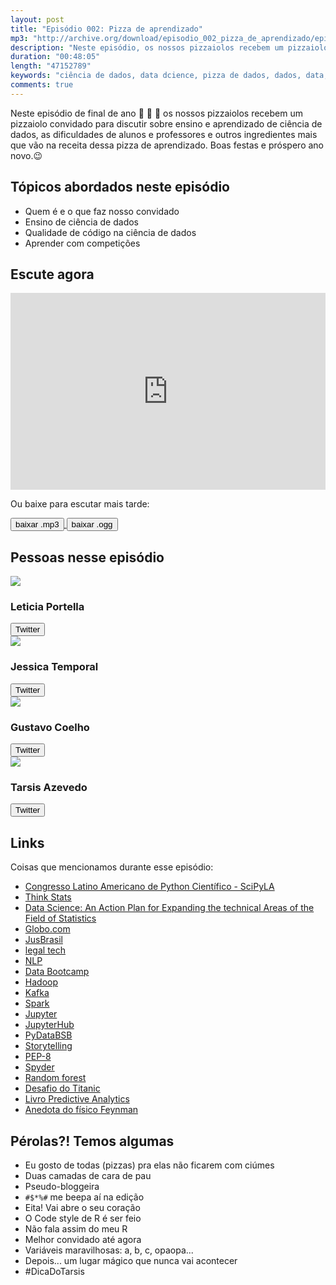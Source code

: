 ```yaml
---
layout: post
title: "Episódio 002: Pizza de aprendizado"
mp3: "http://archive.org/download/episodio_002_pizza_de_aprendizado/episodio_002_pizza_de_aprendizado.mp3"
description: "Neste episódio, os nossos pizzaiolos recebem um pizzaiolo convidado para discutir sobre ensino e aprendizado de ciência de dados, as dificuldades de alunos e professores e outros ingredientes mais..."
duration: "00:48:05"
length: "47152789"
keywords: "ciência de dados, data dcience, pizza de dados, dados, data, data science pizza, python, ds, machine learning, bootcamp, ensino, aprendizado"
comments: true
---
```


Neste episódio de final de ano 🎅 🎄 🎁  os nossos pizzaiolos recebem um pizzaiolo convidado para discutir sobre ensino e aprendizado de ciência de dados, as dificuldades de alunos e professores e outros ingredientes mais que vão na receita dessa pizza de aprendizado. Boas festas e próspero ano novo.😉

## Tópicos abordados neste episódio

- Quem é e o que faz nosso convidado
- Ensino de ciência de dados
- Qualidade de código na ciência de dados
- Aprender com competições

## Escute agora

<div class="player-div">
<iframe width="100%" height="315" src="https://www.youtube.com/embed/2bIPi3eRHL4" frameborder="0" allow="autoplay; encrypted-media" allowfullscreen></iframe>
</div>

Ou baixe para escutar mais tarde:
<div class="download">
  <a href="https://archive.org/download/episodio_002_pizza_de_aprendizado/episodio_002_pizza_de_aprendizado.mp3">
    <button class="btn btn-mp3">baixar .mp3</button>
  </a>
  <a href="https://archive.org/download/episodio_002_pizza_de_aprendizado/episodio_002_pizza_de_aprendizado.ogg">
    <button class="btn btn-ogg">baixar .ogg</button>
  </a>
</div>

## Pessoas nesse episódio

<div class="row">
  <div class="pizzaiolo-img">
    <img class="img-circle" src="{{ site.lele_photo }}">
  </div>
  <div>
    <h3>Leticia Portella</h3>
    <a href="https://twitter.com/leleportella">
      <button class="btn btn-twitter">Twitter</button>
    </a>
  </div>
</div>
<div class="row">
  <div class="pizzaiolo-img">
    <img class="img-circle" src="{{ site.jess_photo }}">
  </div>
  <div>
    <h3>Jessica Temporal</h3>
    <a href="https://twitter.com/jesstemporal">
      <button class="btn btn-twitter">Twitter</button>
    </a>
  </div>
</div>
<div class="row">
  <div class="pizzaiolo-img">
    <img class="img-circle" src="{{ site.gust_photo }}">
  </div>
  <div>
    <h3>Gustavo Coelho</h3>
    <a href="https://twitter.com/gusrabbit">
      <button class="btn btn-twitter">Twitter</button>
    </a>
  </div>
</div>
<div class="row">
  <div class="pizzaiolo-img">
    <img class="img-circle" src="https://pbs.twimg.com/profile_images/783681467650015232/qxJx4C6m_400x400.jpg">
  </div>
  <div>
    <h3>Tarsis Azevedo</h3>
    <a href="https://twitter.com/tarsisazevedo">
      <button class="btn btn-twitter">Twitter</button>
    </a>
  </div>
</div>

## Links

Coisas que mencionamos durante esse episódio:

- [Congresso Latino Americano de Python Científico - SciPyLA](http://scipyla.org/pt/)
- [Think Stats](http://greenteapress.com/wp/think-stats-2e/)
- [Data Science: An Action Plan for Expanding the technical Areas of the Field of Statistics](https://pdfs.semanticscholar.org/915c/d8e2b39eb02723553913d592b2237d4d9960.pdf)
- [Globo.com](http://www.globo.com/)
- [JusBrasil](https://www.jusbrasil.com.br/)
- [legal tech](http://www.startupsstars.com/2017/01/o-que-e-e-o-que-faz-uma-empresa-legal-tech-por-tomaz-chaves/)
- [NLP](https://pt.wikipedia.org/wiki/Processamento_de_linguagem_natural)
- [Data Bootcamp](http://databootcamp.com.br/)
- [Hadoop](http://hadoop.apache.org/)
- [Kafka](https://kafka.apache.org/)
- [Spark](https://spark.apache.org/)
- [Jupyter](http://jupyter.org/)
- [JupyterHub](https://jupyterhub.readthedocs.io/en/latest/)
- [PyDataBSB](https://www.meetup.com/pt-BR/PyData-Brasilia)
- [Storytelling](https://novaescolademarketing.com.br/marketing/o-que-e-storytelling/)
- [PEP-8](https://www.python.org/dev/peps/pep-0008/)
- [Spyder](https://github.com/spyder-ide/spyder)
- [Random forest](https://en.wikipedia.org/wiki/Random_forest)
- [Desafio do Titanic](https://www.kaggle.com/c/titanic)
- [Livro Predictive Analytics](https://www.amazon.com.br/Predictive-Analytics-Power-Predict-Click/dp/1118356853)
- [Anedota do físico Feynman](https://kottke.org/17/06/if-you-cant-explain-something-in-simple-terms-you-dont-understand-it)


## Pérolas?! Temos algumas

- Eu gosto de todas (pizzas) pra elas não ficarem com ciúmes
- Duas camadas de cara de pau
- Pseudo-bloggeira
- `#$*%#` me beepa aí na edição
- Eita! Vai abre o seu coração
- O Code style de R é ser feio
- Não fala assim do meu R
- Melhor convidado até agora
- Variáveis maravilhosas: a, b, c, opaopa...
- Depois... um lugar mágico que nunca vai acontecer
- #DicaDoTarsis
